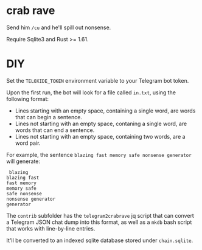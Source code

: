 # crab rave

Send him `/cu` and he'll spill out nonsense.

Require Sqlite3 and Rust >= 1.61.

# DIY

Set the `TELOXIDE_TOKEN` environment variable to your Telegram bot token.

Upon the first run, the bot will look for a file called `in.txt`, using the following format:

- Lines starting with an empty space, containing a single word, are words that can begin a sentence.
- Lines not starting with an empty space, contaning a single word, are words that can end a sentence.
- Lines not starting with an empty space, containing two words, are a word pair.

For example, the sentence `blazing fast memory safe nonsense generator` will generate:

```plain
 blazing
blazing fast
fast memory
memory safe
safe nonsense
nonsense generator
generator
```

The `contrib` subfolder has the `telegram2crabrave` jq script that can convert a Telegram JSON chat dump into this format, as well as a `mkdb` bash script that works with line-by-line entries.

It'll be converted to an indexed sqlite database stored under `chain.sqlite`.
